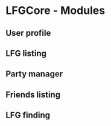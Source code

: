 # LFGCore - Modules

## User profile
## LFG listing
## Party manager
## Friends listing
## LFG finding